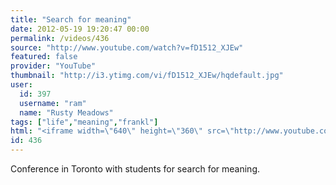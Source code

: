 ```yaml
---
title: "Search for meaning"
date: 2012-05-19 19:20:47 00:00
permalink: /videos/436
source: "http://www.youtube.com/watch?v=fD1512_XJEw"
featured: false
provider: "YouTube"
thumbnail: "http://i3.ytimg.com/vi/fD1512_XJEw/hqdefault.jpg"
user:
  id: 397
  username: "ram"
  name: "Rusty Meadows"
tags: ["life","meaning","frankl"]
html: "<iframe width=\"640\" height=\"360\" src=\"http://www.youtube.com/embed/fD1512_XJEw?wmode=transparent&fs=1&feature=oembed\" frameborder=\"0\" allowfullscreen></iframe>"
id: 436
---
```


Conference in Toronto with students for search for meaning.